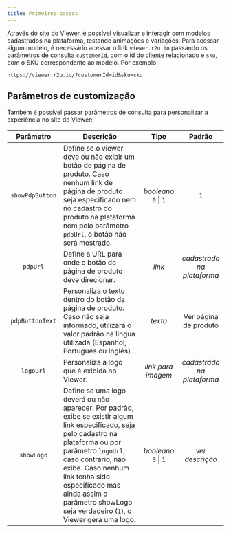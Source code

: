 ```yaml
---
title: Primeiros passos
---
```


Através do site do Viewer, é possível visualizar e interagir com modelos cadastrados na plataforma, testando animações e variações. Para acessar algum modelo, é necessário acessar o link `viewer.r2u.io` passando os parâmetros de consulta `customerId`, com o id do cliente relacionado e `sku`, com o SKU correspondente ao modelo. Por exemplo:

`https://viewer.r2u.io/?customerId=id&sku=sku`

## Parâmetros de customização

Também é possível passar parâmetros de consulta para personalizar a experiência no site do Viewer:

|    Parâmetro    | Descrição                                                                                                                                                                                                                                                                                                             |             Tipo             |           Padrão           |
| :-------------: | --------------------------------------------------------------------------------------------------------------------------------------------------------------------------------------------------------------------------------------------------------------------------------------------------------------------- | :--------------------------: | :------------------------: |
| `showPdpButton` | Define se o viewer deve ou não exibir um botão de página de produto. Caso nenhum link de página de produto seja especificado nem no cadastro do produto na plataforma nem pelo parâmetro `pdpUrl`, o botão não será mostrado.                                                                                         | _booleano_ <br /> `0` \| `1` |            `1`             |
|    `pdpUrl`     | Define a URL para onde o botão de página de produto deve direcionar.                                                                                                                                                                                                                                                  |            _link_            | _cadastrado na plataforma_ |
| `pdpButtonText` | Personaliza o texto dentro do botão da página de produto. Caso não seja informado, utilizará o valor padrão na língua utilizada (Espanhol, Português ou Inglês)                                                                                                                                                       |           _texto_            |   Ver página de produto    |
|    `logoUrl`    | Personaliza a logo que é exibida no Viewer.                                                                                                                                                                                                                                                                           |      _link para imagem_      | _cadastrado na plataforma_ |
|   `showLogo`    | Define se uma logo deverá ou não aparecer. Por padrão, exibe se existir algum link especificado, seja pelo cadastro na plataforma ou por parâmetro `logoUrl`; caso contrário, não exibe. Caso nenhum link tenha sido especificado mas ainda assim o parâmetro showLogo seja verdadeiro (`1`), o Viewer gera uma logo. | _booleano_ <br /> `0` \| `1` |      _ver descrição_       |
